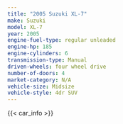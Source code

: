 ```yaml
---
title: "2005 Suzuki XL-7"
make: Suzuki
model: XL-7
year: 2005
engine-fuel-type: regular unleaded
engine-hp: 185
engine-cylinders: 6
transmission-type: Manual
driven-wheels: four wheel drive
number-of-doors: 4
market-category: N/A
vehicle-size: Midsize
vehicle-style: 4dr SUV
---
```


{{< car_info >}}
